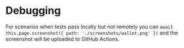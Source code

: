 # Debugging

For scenarios when tests pass locally but not remotely you can `await this.page.screenshot({ path: './screenshots/wallet.png' })` and the screenshot will be uploaded to GitHub Actions.
